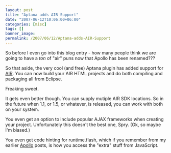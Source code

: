 ```yaml
---
layout: post
title: "Aptana adds AIR Support"
date: "2007-06-12T10:06:00+06:00"
categories: [misc]
tags: []
banner_image: 
permalink: /2007/06/12/Aptana-adds-AIR-Support
---
```


So before I even go into this blog entry - how many people think we are going to have a <i>ton</i> of "air" puns now that Apollo has been renamed???

So that aside, the very cool (and free) Aptana plugin has added support for <a href="http://www.aptana.com/air/">AIR</a>. You can now build your AIR HTML projects and do both compiling and packaging all from Eclipse. 

Freaking sweet.

It gets even better though. You can supply mutiple AIR SDK locations. So in the future when 1.1, or 1.5, or whatever, is released, you can work with both on your system.

You even get an option to include popular AJAX frameworks when creating your project. Unfortunately this doesn't the best one, Spry. (Ok, so maybe I'm biased.)

You even get code hinting for runtime.flash, which if you remember from my earlier <a href="http://www.raymondcamden.com/index.cfm/apollo">Apollo</a> posts, is how you access the "extra" stuff from JavaScript.